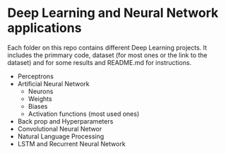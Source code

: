 # Deep Learning and Neural Network applications 


Each folder on this repo contains different Deep Learning projects. It includes the primmary code, dataset (for most ones or the link to the dataset) and for some results and README.md for instructions.

- Perceptrons 
- Artificial Neural Network
  - Neurons
  - Weights
  - Biases
  - Activation functions (most used ones) 
- Back prop and Hyperparameters
- Convolutional Neural Networ
- Natural Language Processing
- LSTM and Recurrent Neural Network

